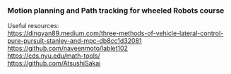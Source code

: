 ### Motion planning and Path tracking for wheeled Robots course	 </br>
Useful resources: </br>
https://dingyan89.medium.com/three-methods-of-vehicle-lateral-control-pure-pursuit-stanley-and-mpc-db8cc1d32081 </br>
https://github.com/naveenmoto/lablet102 </br>
https://cds.nyu.edu/math-tools/ </br>
https://github.com/AtsushiSakai </br>
